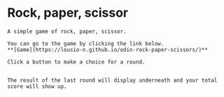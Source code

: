 # Rock, paper, scissor

    A simple game of rock, paper, scissor.
    
    You can go to the game by clicking the link below.
    **[Game](https://lousio-n.github.io/odin-rock-paper-scissors/)**

    Click a button to make a choice for a round.


    The result of the last round will display underneath and your total score will show up.

